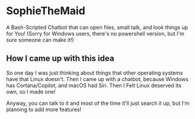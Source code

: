 # SophieTheMaid
A Bash-Scripted Chatbot that can open files, small talk, and look things up for You! (Sorry for Windows users, there's no powershell version, but I'm sure someone can make it!)

## How I came up with this idea
So one day I was just thinking about things that other operating systems have that Linux doesn't. Then I came up with a chatbot, because Windows has Cortana/Copilot, and macOS had Siri.
Then I Felt Linux deserved its own, so I made one!

Anyway, you can talk to it and most of the time it'll just search it up, but I'm planning to add more features!
